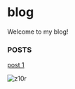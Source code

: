 # blog  
Welcome to my blog!  
### POSTS
[post 1](https://z10r.github.io/blog/posts/001)


![z10r](https://camo.githubusercontent.com/e0de9e87ecd8c5198575bccb126a412059f5c8a1/68747470733a2f2f69696c692e696f2f6445553838762e706e67)
